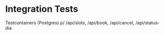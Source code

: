 ﻿# Integration Tests
Testcontainers (Postgres) p/ /api/slots, /api/book, /api/cancel, /api/status-dia.
